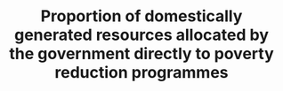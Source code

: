 ---
data_non_statistical: true
goal_meta_link: http://unstats.un.org/sdgs/files/metadata-compilation/Metadata-Goal-1.pdf
graph: null
graph_title: Proportion of domestically generated resources allocated by the government
  directly to poverty reduction programmes
graph_type: null
has_metadata: false
indicator: 1.a.1
indicator_name: Proportion of domestically generated resources allocated by the government
  directly to poverty reduction programmes
indicator_sort_order: 01-0a-01
indicator_variable: null
layout: indicator
national_geographical_coverage: United States
permalink: /1-a-1/
published: true
reporting_status: notstarted
sdg_goal: 1
source_active_1: true
source_notes_1: null
source_title_1: null
target: Ensure significant mobilization of resources from a variety of sources, including
  through enhanced development cooperation, in order to provide adequate and predictable
  means for developing countries, in particular least developed countries, to implement
  programmes and policies to end poverty in all its dimensions.
target_id: 1.a
title: Proportion of domestically generated resources allocated by the government
  directly to poverty reduction programmes
un_designated_tier: '3'
variable_description: null
variable_notes: null
---